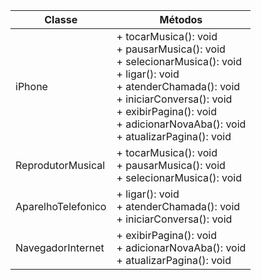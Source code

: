 | Classe            | Métodos                        |
|-------------------|--------------------------------|
| iPhone            | + tocarMusica(): void<br>+ pausarMusica(): void<br>+ selecionarMusica(): void<br>+ ligar(): void<br>+ atenderChamada(): void<br>+ iniciarConversa(): void<br>+ exibirPagina(): void<br>+ adicionarNovaAba(): void<br>+ atualizarPagina(): void |
| ReprodutorMusical | + tocarMusica(): void<br>+ pausarMusica(): void<br>+ selecionarMusica(): void                         |
| AparelhoTelefonico | + ligar(): void<br>+ atenderChamada(): void<br>+ iniciarConversa(): void                           |
| NavegadorInternet  | + exibirPagina(): void<br>+ adicionarNovaAba(): void<br>+ atualizarPagina(): void                   |
